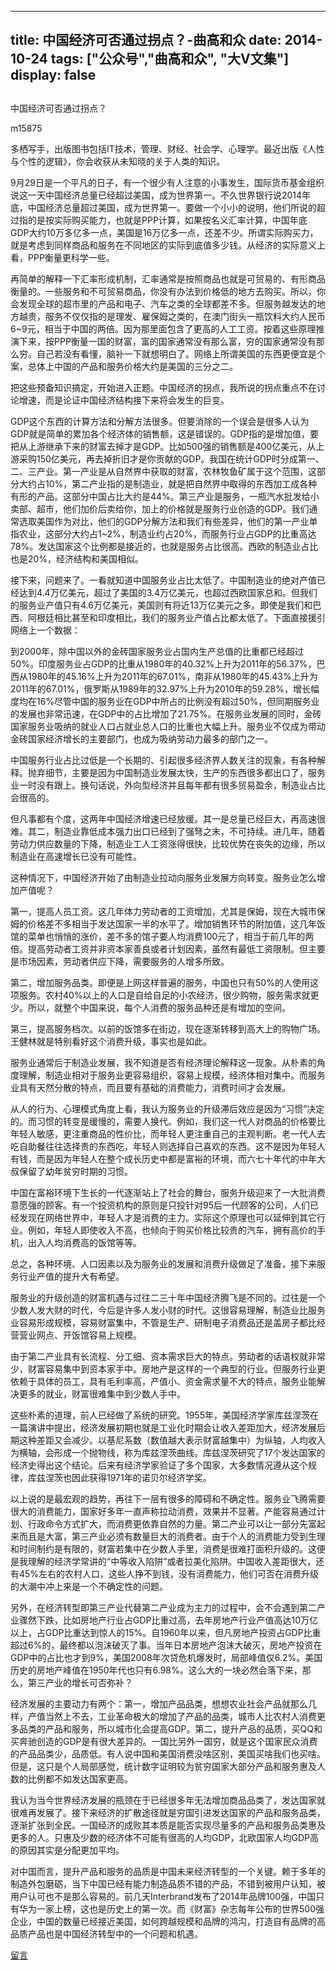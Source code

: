 
---
title:   中国经济可否通过拐点？-曲高和众
date: 2014-10-24
tags: ["公众号","曲高和众", "大V文集"]
display: false
---


## 



中国经济可否通过拐点？




m15875




多栖写手，出版图书包括IT技术，管理、财经、社会学、心理学。最近出版《人性与个性的逻辑》，你会收获从未知晓的关于人类的知识。


9月29日是一个平凡的日子，有一个很少有人注意的小事发生，国际货币基金组织说这一天中国经济总量已经超过美国，成为世界第一。不久世界银行说2014年底，中国经济总量超过美国，成为世界第一。要做一个小小的说明，他们所说的超过指的是按实际购买能力，也就是PPP计算，如果按名义汇率计算，中国年底GDP大约10万多亿多一点，美国是16万亿多一点，还差不少。所谓实际购买力，就是考虑到同样商品和服务在不同地区的实际到底值多少钱。从经济的实际意义上看，PPP衡量更科学一些。



再简单的解释一下汇率形成机制，汇率通常是按照商品也就是可贸易的、有形商品衡量的。一些服务和不可贸易商品，你没有办法到价格低的地方去购买。所以，你会发现全球的超市里的产品和电子、汽车之类的全球都差不多。但服务越发达的地方越贵，服务不仅仅指的是理发、雇保姆之类的，在澳门街头一瓶饮料大约人民币6~9元，相当于中国的两倍。因为那里面包含了更高的人工工资。按着这些原理推演下来，按PPP衡量一国的财富，富的国家通常没有那么富，穷的国家通常没有那么穷。自己若没有看懂，脑补一下就想明白了。网络上所谓美国的东西更便宜是个案，总体上中国的产品和服务价格大约是美国的三分之二。



把这些预备知识搞定，开始进入正题。中国经济的拐点，我所说的拐点重点不在讨论增速，而是论证中国经济结构接下来将会发生的巨变。



GDP这个东西的计算方法和分解方法很多。但要消除的一个误会是很多人认为GDP就是简单的累加各个经济体的销售额，这是错误的。GDP指的是增加值，要把从上游继承下来的财富去掉才是GDP。比如500强的销售额是400亿美元，从上游采购150亿美元，再去掉折旧才是你贡献的GDP。我国在统计GDP时分成第一、二、三产业。第一产业是从自然界中获取的财富，农林牧鱼矿属于这个范围，这部分大约占10%，第二产业指的是制造业，就是把自然界中取得的东西加工成各种有形的产品。这部分中国占比大约是44%。第三产业是服务，一瓶汽水批发给小卖部、超市，他们加价后卖给你，加上的价格就是服务行业创造的GDP。我们通常选取美国作为对比，他们的GDP分解方法和我们有些差异，他们的第一产业单指农业，这部分大约占1~2%，制造业约占20%，而服务行业占GDP的比重高达78%。发达国家这个比例都是接近的，也就是服务占比很高。西欧的制造业占比也是20%，经济结构和美国相似。



接下来，问题来了。一看就知道中国服务业占比太低了。中国制造业的绝对产值已经达到4.4万亿美元，超过了美国的3.4万亿美元，也超过西欧国家总和。但我们的服务业产值只有4.6万亿美元，美国则有将近13万亿美元之多。即使是我们和巴西、阿根廷相比甚至和印度相比，我们的服务业产值占比都太低了。下面直接援引网络上一个数据：



到2000年，除中国以外的金砖国家服务业占国内生产总值的比重都已经超过50%。印度服务业占GDP的比重从1980年的40.32%上升为2011年的56.37%，巴西从1980年的45.16%上升为2011年的67.01%，南非从1980年的45.43%上升为2011年的67.01%，俄罗斯从1989年的32.97%上升为2010年的59.28%，增长幅度均在16%尽管中国的服务业在GDP中所占的比例没有超过50%，但同期服务业的发展也非常迅速，在GDP中的占比增加了21.75%。在服务业发展的同时，金砖国家服务业吸纳的就业人口占就业总人口的比重也大幅上升。服务业不仅成为带动金砖国家经济增长的主要部门，也成为吸纳劳动力最多的部门之一。



中国服务行业占比过低是一个长期的、引起很多经济界人数关注的现象，有各种解释。抛弃细节，主要是因为中国制造业发展太快，生产的东西很多都出口了，服务业一时没有跟上。换句话说，外向型经济并且每年都有很多贸易盈余，制造业占比会很高的。



但凡事都有个度，这两年中国经济增速已经放缓。其一是总量已经巨大，再高速很难。其二，制造业靠低成本强力出口已经到了强弩之末，不可持续。进几年，随着劳动力供应数量的下降，制造业工人工资涨得很快，比较优势在丧失的边缘，所以制造业在高速增长已没有可能性。



这种情况下，中国经济开始了由制造业拉动向服务业发展方向转变。服务业怎么增加产值呢？



第一，提高人员工资。这几年体力劳动者的工资增加，尤其是保姆，现在大城市保姆的价格差不多相当于发达国家一半的水平了。增加销售环节的附加值，这几年饭馆的菜单也悄悄的涨价，差不多的馆子要人均消费100元了，相当于前几年的两倍。提高劳动者工资并非资本家善良或者计划因素，虽然有最低工资限制。但主要是市场因素，劳动者供应下降，需要服务的人增多所致。

第二，增加服务品类。即便是上网这样普遍的服务，中国也只有50%的人使用这项服务。农村40%以上的人口是自给自足的小农经济，很少购物，服务需求就更少。所以，就整个中国来说，每个人消费的服务品种还是有增加的空间。

第三，提高服务档次。以前的饭馆多在街边，现在逐渐转移到高大上的购物广场。王健林就是特别看好这个消费升级，事实也是如此。



服务业通常后于制造业发展，我不知道是否有经济理论解释这一现象。从朴素的角度理解，制造业相对于服务业更容易组织，容易上规模，经济体相对集中。而服务业具有天然分散的特点，而且要有基础的消费能力，消费时间才会发展。



从人的行为、心理模式角度上看，我认为服务业的升级滞后效应是因为“习惯”决定的。而习惯的转变是缓慢的，需要人换代。例如，我们这一代人对商品的价格要比年轻人敏感，更注重商品的性价比，而年轻人更注重自己的主观判断。老一代人去吃自助餐往往选择贵的东西吃，年轻人则选择自己喜欢的东西。这不是因为年轻人有钱，而是因为年轻人在整个成长历史中都是富裕的环境，而六七十年代的中年大叔保留了幼年贫穷时期的习惯。



中国在富裕环境下生长的一代逐渐站上了社会的舞台，服务升级迎来了一大批消费意愿强的顾客。有一个投资机构的原则是只投针对95后一代顾客的公司，人们已经发现在网络世界中，年轻人才是消费的主力。实际这个原理也可以延伸到其它行业。例如，年轻人即使收入不高，也倾向于购买价格比较贵的汽车，拥有高价的手机，出入人均消费高的饭馆等等。



总之，各种环境、人口因素以及为服务业的发展和消费升级做足了准备，接下来服务行业产值的提升大有希望。



服务业的升级创造的财富机遇与过往二三十年中国经济腾飞是不同的。过往是一个少数人发大财的时代，今后是许多人发小财的时代。这很容易理解，制造业比服务业容易形成规模，容易财富集中，不管是生产、研制电子消费品还是盖房子都比经营营业网点、开饭馆容易上规模。



由于第二产业具有长流程、分工细、资本需求巨大的特点。劳动者的话语权就非常少，财富容易集中到资本家手中。房地产是这样的一个典型的行业。但服务行业更依赖于具体的员工，具有毛利率高，产值小、资金需求量不大的特点，服务业能解决更多的就业，财富很难集中到少数人手中。



这些朴素的道理，前人已经做了系统的研究。1955年，美国经济学家库兹涅茨在一篇演讲中提出，经济发展初期也就是工业化时期会让收入差距加大，经济发展后期这种差距又会减少。以基尼系数（数值越大表示财富越集中）为纵轴，人均收入为横轴，会形成一个抛物线，称为库兹涅茨曲线。库兹涅茨研究了17个发达国家的经济史得出这个结论。后来有经济学家验证了多个国家，大多数情况遵从这个规律，库兹涅茨也因此获得1971年的诺贝尔经济学奖。



以上说的是最宏观的趋势，再往下一层有很多的障碍和不确定性。服务业飞腾需要很大的消费能力，国家好多年一直声称拉动消费，效果并不显著。产能容易通过计划、行政命令方式扩大，而消费更依靠自然的力量。第二产业可以让一部分先富起来而且是大富，第三产业必须有数量巨大的消费者。由于个人的消费能力受到生理和时间制约是有限的，财富若集中在少数人手里，消费是很难打面积升级的。这便是我理解的经济学常讲的“中等收入陷阱”或者拉美化陷阱。中国收入差距很大，还有45%左右的农村人口，这些人挣不到钱，没有消费能力，他们可否在消费升级的大潮中冲上来是一个不确定性的问题。



另外，在经济转型即第三产业代替第二产业成为主力的过程中，会不会遇到第二产业骤然下跌，比如房地产行业占GDP比重过高，去年房地产行业产值高达10万亿以上，占GDP比重达到惊人的15%。自1960年以来，但凡房地产投资占GDP比重超过6%的，最终都以泡沫破灭了事。当年日本房地产泡沫大破灭，房地产投资在GDP中的占比也才到9%，美国2008年次贷危机爆发时，局部峰值仅6.2%。美国历史的房地产峰值在1950年代也只有6.98%。这么大的一块必然会落下来，那么，第三产业的增长可否弥补？



经济发展的主要动力有两个：第一，增加产品品类，想想农业社会产品就那么几样，产值当然上不去，工业革命极大的增加了产品的品类，城市人比农村人消费更多品类的产品和服务，所以城市化会提高GDP。第二，提升产品的品质，买QQ和买奔驰创造的GDP是有很大差异的。一国比另外一国穷，就是这个国家民众消费的产品品类少，品质低。有人说中国和美国消费没啥区别，美国买啥我们也买啥。但是，这只是个人局部感觉，统计数字证明较为贫穷国家大部分产品和服务惠及人数的比例都不如发达国家更高。



我认为当今世界经济发展的瓶颈在于已经很多年无法增加商品品类了，发达国家就很难再发展了。接下来经济的扩散途径就是穷国引进发达国家的产品和服务品类，逐渐扩张到全民。一国经济的成败其本质是能否实现尽量多的产品和服务品类惠及更多的人。只惠及少数的经济体不可能有很高的人均GDP，北欧国家人均GDP高的原因其实是分配更加平均。



对中国而言，提升产品和服务的品质是中国未来经济转型的一个关键。赖于多年的制造外包磨砺，当下中国已经有能力制造品质不错的产品，不错到被用户认知，被用户认可也不是那么容易的。前几天Interbrand发布了2014年品牌100强，中国只有华为一家上榜，这也是历史上的第一次。而《财富》杂志每年公布的世界500强企业，中国的数量已经接近美国，如何跨越规模和品牌的鸿沟，打造自有品牌的高品质产品也是中国经济转型中的一个问题和机遇。











[留言](javascript:;)


